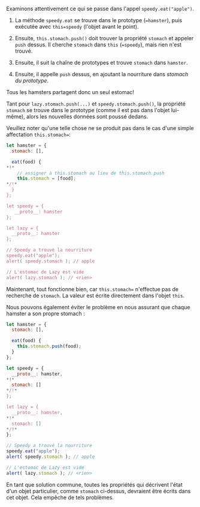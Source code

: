 Examinons attentivement ce qui se passe dans l'appel `speedy.eat("apple")`.

1. La méthode `speedy.eat` se trouve dans le prototype (`=hamster`), puis exécutée avec `this=speedy` (l'objet avant le point).

2. Ensuite, `this.stomach.push()` doit trouver la propriété `stomach` et appeler `push` dessus. Il cherche `stomach` dans `this` (`=speedy`), mais rien n'est trouvé.

3. Ensuite, il suit la chaîne de prototypes et trouve `stomach` dans `hamster`.

4. Ensuite, il appelle `push` dessus, en ajoutant la nourriture dans *stomach du prototype*.

Tous les hamsters partagent donc un seul estomac!

Tant pour `lazy.stomach.push(...)` et `speedy.stomach.push()`, la propriété `stomach` se trouve dans le prototype (comme il est pas dans l'objet lui-même), alors les nouvelles données sont poussé dedans.

Veuillez noter qu'une telle chose ne se produit pas dans le cas d'une simple affectation `this.stomach=`:

```js run
let hamster = {
  stomach: [],

  eat(food) {
*!*
    // assigner à this.stomach au lieu de this.stomach.push
    this.stomach = [food];
*/!*
  }
};

let speedy = {
   __proto__: hamster
};

let lazy = {
  __proto__: hamster
};

// Speedy a trouvé la nourriture
speedy.eat("apple");
alert( speedy.stomach ); // apple

// L'estomac de Lazy est vide
alert( lazy.stomach ); // <rien>
```

Maintenant, tout fonctionne bien, car `this.stomach=` n'effectue pas de recherche de `stomach`. La valeur est écrite directement dans l'objet `this`.

Nous pouvons également éviter le problème en nous assurant que chaque hamster a son propre stomach :

```js run
let hamster = {
  stomach: [],

  eat(food) {
    this.stomach.push(food);
  }
};

let speedy = {
  __proto__: hamster,
*!*
  stomach: []
*/!*
};

let lazy = {
  __proto__: hamster,
*!*
  stomach: []
*/!*
};

// Speedy a trouvé la nourriture
speedy.eat("apple");
alert( speedy.stomach ); // apple

// L'estomac de Lazy est vide
alert( lazy.stomach ); // <rien>
```

En tant que solution commune, toutes les propriétés qui décrivent l'état d'un objet particulier, comme `stomach` ci-dessus, devraient être écrits dans cet objet. Cela empêche de tels problèmes.

